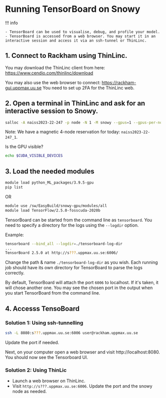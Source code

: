 # Running TensorBoard on Snowy

!!! info

    - TensorBoard can be used to visualise, debug, and profile your model.
    - TensorBoard is accessed from a web browser. You may start it in an interactive session and access it via an ssh-tunnel or ThinLinc.

## 1. Connect to Rackham using ThinLinc.

You may download the ThinLinc client from here:
https://www.cendio.com/thinlinc/download

You may also use the web browser to connect:
https://rackham-gui.uppmax.uu.se
You need to set up 2FA for the ThinLinc web.

## 2. Open a terminal in ThinLinc and ask for an interactive session to Snowy.

```bash
salloc -A naiss2023-22-247 -p node -N 1 -M snowy --gpus=1 --gpus-per-node=1 -t 04:00:00
```

Note: We have a magnetic 4-node reservation for today: `naiss2023-22-247_1`.

Is the GPU visible?
```bash
echo $CUDA_VISIBLE_DEVICES
```

## 3. Load the needed modules

```bash
module load python_ML_packages/3.9.5-gpu
pip list
```
OR

```bash
module use /sw/EasyBuild/snowy-gpu/modules/all
module load TensorFlow/2.5.0-fosscuda-2020b
```

TensorBoard can be started from the command line as `tensorboard`. You need to specify a directory for the logs using the `--logdir` option.

Example:
```bash
tensorboard --bind_all --logdir=./tensorboard-log-dir
...
TensorBoard 2.5.0 at http://s???.uppmax.uu.se:6006/
```
Change the path & name `./tensorboard-log-dir` as you wish. Each running job should have its own directory for TensorBoard to parse the logs correctly.

By default, TensorBoard will attach the port `6006` to localhost. If it's taken, it will chose another one. You may see the chosen port in the output when you start TensorBoard from the command line.


## 4. Accesss TensoBoard

### Solution 1: Using ssh-tunnelling

```bash
ssh -L 8080:s???.uppmax.uu.se:6006 user@rackham.uppmax.uu.se
```
Update the port if needed.

Next, on your computer open a web browser and visit http://localhost:8080. You should now see the Tensorboard UI.


### Solution 2: Using ThinLic

- Launch a web browser on ThinLinc.
- Visit `http://s???.uppmax.uu.se:6006`. Update the port and the snowy node as needed.


